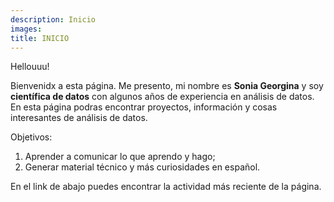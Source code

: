 ```yaml
---
description: Inicio
images:
title: INICIO
---
```


Hellouuu!

Bienvenidx a esta página. Me presento, mi nombre es **Sonia Georgina** y soy **científica de datos** con algunos años de experiencia en análisis de datos. En esta página podras encontrar proyectos, información y  cosas interesantes de análisis de datos.

Objetivos: 

1) Aprender a comunicar lo que aprendo y hago; 
2) Generar material técnico y más curiosidades en español. 

En el link de abajo puedes encontrar la actividad más reciente de la página. 